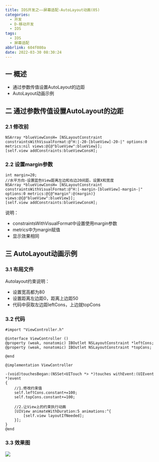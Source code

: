 ```yaml
---
title: IOS开发之——屏幕适配-AutoLayout动画(05)
categories:
  - 开发
  - D-移动开发
  - IOS
tags:
  - IOS
  - 屏幕适配
abbrlink: 604f080a
date: 2022-03-30 08:30:24
---
```

## 一 概述

* 通过参数传值设置AutoLayout的边距
* AutoLayout动画示例

<!--more-->

## 二 通过参数传值设置AutoLayout的边距

### 2.1 修改前

```
NSArray *blueViewConsH= [NSLayoutConstraint constraintsWithVisualFormat:@"H:|-20-[blueView]-20-|" options:0 metrics:nil views:@{@"blueView":blueView}];
[self.view addConstraints:blueViewConsH];
```

### 2.2 设置margin参数

```
int margin=20;
//水平方向-设置蓝色View距离左边和右边20间距，设置X和宽度
NSArray *blueViewConsH= [NSLayoutConstraint constraintsWithVisualFormat:@"H:|-margin-[blueView]-margin-|" options:0 metrics:@{@"margin":@(margin)} views:@{@"blueView":blueView}];
[self.view addConstraints:blueViewConsH];
```

说明：

* constraintsWithVisualFormat中设置使用margin参数
* metrics中为margin赋值
* 显示效果相同

## 三 AutoLayout动画示例

### 3.1 布局文件

Autolayout约束说明：

* 设置宽高都为80
* 设置距离左边距0，距离上边距50
* 代码中获取左边距leftCons，上边就topCons

### 3.2 代码

```
#import "ViewController.h"

@interface ViewController ()
@property (weak, nonatomic) IBOutlet NSLayoutConstraint *leftCons;
@property (weak, nonatomic) IBOutlet NSLayoutConstraint *topCons;

@end

@implementation ViewController

-(void)touchesBegan:(NSSet<UITouch *> *)touches withEvent:(UIEvent *)event
{
    //1.修改约束值
    self.leftCons.constant+=100;
    self.topCons.constant+=100;
    
    //2.让View上的约束执行动画
    [UIView animateWithDuration:5 animations:^{
        [self.view layoutIfNeeded];
    }];
}
@end
```

### 3.3 效果图
![][1]



[1]:https://fastly.jsdelivr.net/gh/pgzxc/cdn@master/blog-ios/ios-screen-adapter-05-autolayout-view.gif
